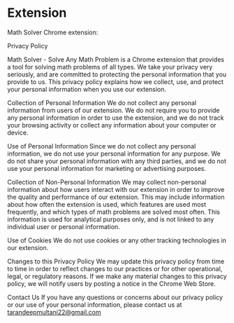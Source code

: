 # Extension
Math Solver Chrome extension:

Privacy Policy

Math Solver - Solve Any Math Problem is a Chrome extension that provides a tool for solving math problems of all types. We take your privacy very seriously, and are committed to protecting the personal information that you provide to us. This privacy policy explains how we collect, use, and protect your personal information when you use our extension.

Collection of Personal Information
We do not collect any personal information from users of our extension. We do not require you to provide any personal information in order to use the extension, and we do not track your browsing activity or collect any information about your computer or device.

Use of Personal Information
Since we do not collect any personal information, we do not use your personal information for any purpose. We do not share your personal information with any third parties, and we do not use your personal information for marketing or advertising purposes.

Collection of Non-Personal Information
We may collect non-personal information about how users interact with our extension in order to improve the quality and performance of our extension. This may include information about how often the extension is used, which features are used most frequently, and which types of math problems are solved most often. This information is used for analytical purposes only, and is not linked to any individual user or personal information.

Use of Cookies
We do not use cookies or any other tracking technologies in our extension.

Changes to this Privacy Policy
We may update this privacy policy from time to time in order to reflect changes to our practices or for other operational, legal, or regulatory reasons. If we make any material changes to this privacy policy, we will notify users by posting a notice in the Chrome Web Store.

Contact Us
If you have any questions or concerns about our privacy policy or our use of your personal information, please contact us at tarandeepmultani22@gmail.com
